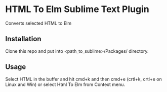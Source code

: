 # HTML To Elm Sublime Text Plugin

Converts selected HTML to Elm

## Installation

Clone this repo and put into <path_to_sublime>/Packages/ directory.

## Usage

Select HTML in the buffer and hit cmd+k and then cmd+e (crtl+k, crtl+e on Linux and Win) or select Html To Elm from Context menu.